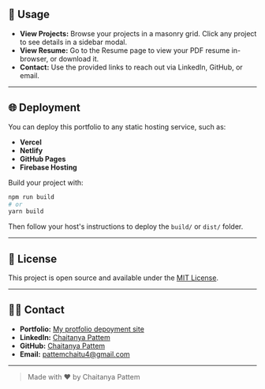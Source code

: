 ## 📄 Usage

- **View Projects:** Browse your projects in a masonry grid. Click any project to see details in a sidebar modal.
- **View Resume:** Go to the Resume page to view your PDF resume in-browser, or download it.
- **Contact:** Use the provided links to reach out via LinkedIn, GitHub, or email.

---

## 🌐 Deployment

You can deploy this portfolio to any static hosting service, such as:

- **Vercel**
- **Netlify**
- **GitHub Pages**
- **Firebase Hosting**

Build your project with:

```bash
npm run build
# or
yarn build
```

Then follow your host's instructions to deploy the `build/` or `dist/` folder.

---

## 📝 License

This project is open source and available under the [MIT License](LICENSE).

---

## 🙋‍♂️ Contact

- **Portfolio:** [My protfolio depoyment site](https://chaitanya-pattem.netlify.app/)
- **LinkedIn:** [Chaitanya Pattem](https://www.linkedin.com/in/chaitanya-pattem-6742b8139/)
- **GitHub:** [Chaitanya Pattem](https://github.com/PattemChaitanya)
- **Email:** pattemchaitu4@gmail.com

---

> Made with ❤️ by Chaitanya Pattem
